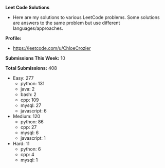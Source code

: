 **Leet Code Solutions**

- Here are my solutions to various LeetCode problems. Some solutions are answers to the same problem but use different languages/approaches.

**Profile:**

- https://leetcode.com/u/ChloeCrozier

**Submissions This Week:** 10

**Total Submissions:** 408
- Easy: 277
  - python: 131
  - java: 2
  - bash: 2
  - cpp: 109
  - mysql: 27
  - javascript: 6
- Medium: 120
  - python: 86
  - cpp: 27
  - mysql: 6
  - javascript: 1
- Hard: 11
  - python: 6
  - cpp: 4
  - mysql: 1